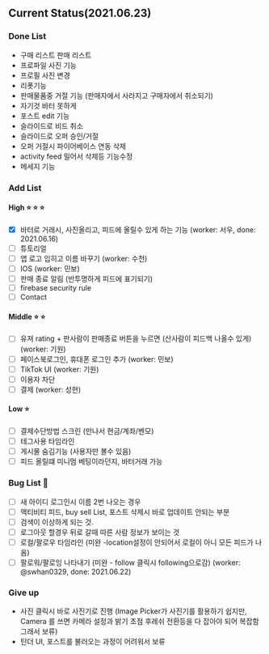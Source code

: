 ## Current Status(2021.06.23)

### Done List

* 구매 리스트 판매 리스트 
* 프로파일 사진 기능
* 프로필 사진 변경
* 리폿기능
* 판매물품중 거절 기능 (판매자에서 사라지고 구매자에서 취소되기)
* 자기것 바터 못하게
* 포스트 edit 기능
* 슬라이드로 비드 취소
* 슬라이드로 오퍼 승인/거절
* 오퍼 거절시 파이어베이스 연동 삭제
* activity feed 밀어서 삭제등 기능수정
* 메세지 기능

### Add List 

#### High :star: :star: :star:
- [x] 바터로 거래시, 사진올리고, 피드에 올릴수 있게 하는 기능 (worker: 서우, done: 2021.06.16)
- [ ] 튜토리얼
- [ ] 앱 로고 입히고 이름 바꾸기 (worker: 수천)
- [ ] IOS (worker: 민보)
- [ ] 판매 종료 알림 (반투명하게 피드에 표기되기)
- [ ] firebase security rule
- [ ] Contact

#### Middle :star: :star:

- [ ] 유져 rating + 판사람이 판매종료 버튼을 누르면 (산사람이 피드백 나올수 있게) (worker: 기원)
- [ ] 페이스북로그인, 휴대폰 로그인 추가 (worker: 민보)
- [ ] TikTok UI (worker: 기원)
- [ ] 이용자 차단
- [ ] 결제 (worker: 성현)

#### Low :star:

- [ ] 결제수단방법 스크린 (만나서 현금/계좌/벤모)
- [ ] 테그사용 타임라인
- [ ] 게시물 숨김기능 (사용자만 볼수 있음)
- [ ] 피드 올릴떄 미니멈 베팅이라던지, 바터거래 가능

### Bug List :bug:

- [ ] 새 아이디 로그인시 이름 2번 나오는 경우
- [ ] 액티비티 피드, buy sell List, 포스트 삭제시 바로 업데이트 안되는 부분
- [ ] 검색이 이상하게 되는 것.
- [ ] 로그아웃 할경우 뒤로 갈때 따른 사람 정보가 보이는 것
- [ ] 로컬/팔로우 타임라인  (미완 -location설정이 안되어서 로컬이 아니 모든 피드가 나옴)
- [ ] 팔로워/팔로잉 나타내기 (미완 - follow 클릭시 following으로감) (worker: @swhan0329, done: 2021.06.22)

### Give up

* 사진 클릭시 바로 사진기로 진행 (Image Picker가 사진기를 활용하기 쉽지만, Camera 를 쓰면 카메라 설정과 밝기 초점 후레쉬 전환등을 다 잡아야 되어 복잡함 그래서 보류)
* 틴더 UI, 포스트를 불러오는 과정이 어려워서 보류
